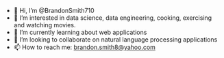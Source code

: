 - 👋 Hi, I’m @BrandonSmith710
- 👀 I’m interested in data science, data engineering, cooking, exercising and watching movies.
- 🌱 I’m currently learning about web applications
- 💞️ I’m looking to collaborate on natural language processing applications
- 📫 How to reach me: brandon.smith8@yahoo.com

<!---
BrandonSmith710/BrandonSmith710 is a ✨ special ✨ repository because its `README.md` (this file) appears on your GitHub profile.
You can click the Preview link to take a look at your changes.
--->
